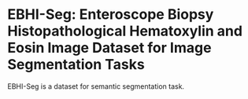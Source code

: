 # EBHI-Seg: Enteroscope Biopsy Histopathological Hematoxylin and Eosin Image Dataset for Image Segmentation Tasks

EBHI-Seg is a dataset for semantic segmentation task.